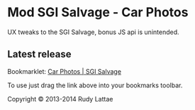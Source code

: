 # Mod SGI Salvage - Car Photos

UX tweaks to the SGI Salvage, bonus JS api is unintended.

## Latest release

Bookmarklet: <a href="javascript:var%20carPhotos%3Dfunction(t)%7B%22use%20strict%22%3Bfunction%20n(n)%7Bvar%20i%3Dthis%3Bi.init%3Dfunction()%7Bn.attr(%22data-mod-ready%22)%7C%7C(n.find(%22thead%20tr%22).prepend('%3Cth%20class%3D%22header%22%3E%26nbsp%3B%3C%2Fth%3E')%2Cn.find(%22tbody%20tr%22).each(function(n%2Ci)%7Bt(i).prepend('%3Ctd%20class%3D%22js-mods%22%3E%3C%2Ftd%3E')%7D)%2Cn.attr(%22data-mod-ready%22%2C!0))%7D%2Ci.install%3Dfunction(t)%7Bn.find(%22tbody%20tr%22).each(function(n%2Ce)%7Bt.install(e%2Ci)%7D)%7D%2Ci.findStockNumberColumn%3Dfunction()%7Bvar%20t%3D0%3Breturn%20n.find(%22thead%20tr%20th%22).each(function(n%2Ci)%7Breturn%22Stock%20Number%22%3D%3Di.innerText%3F(t%3Dn%2C!1)%3Avoid%200%7D)%2Ct%7D%7Dfunction%20i()%7Bvar%20n%2Ci%3Dthis%2Ce%3D%22%2Fimages%2Fsalvage_images%2F%7BstockNumber%7D%2Fmain%2F1.jpg%22%2Cr%3D'%3Cdiv%20class%3D%22mod--thumbnail%22%20target%3D%22_blank%22%3E%20%20%20%20%20%20%20%20%20%20%20%20%20%20%20%20%20%20%20%20%20%3Cimg%20alt%3D%22loading...%22%20src%3D%22%7Bsrc%7D%22%20width%3D%22245%22%2F%3E%20%20%20%20%20%20%20%20%20%20%20%20%20%20%20%20%20%3C%2Fdiv%3E'%3Bi.install%3Dfunction(i%2Cd)%7Bif(!(t(%22.js-mods%20.mod--thumbnail%22%2Ci).length%3E0))%7B%22undefined%22%3D%3Dtypeof%20n%26%26(n%3Dd.findStockNumberColumn())%3Bvar%20o%3Dt(%22td%3Aeq(%22%2Bn%2B%22)%22%2Ci).text()%2Cs%3Da(e%2C%7BstockNumber%3Ao%7D)%2Cu%3Da(r%2C%7Bsrc%3As%7D)%3Bt(%22.js-mods%22%2Ci).append(u)%7D%7D%2Ci.uninstall%3Dfunction()%7Bthrow%20new%20Error(%22Not%20implemented%22)%7D%7Dfunction%20e()%7Bif(!r)%7Bvar%20e%3Dt(%22%23bid_items%22).length%3E0%3Ft(%22%23bid_items%22)%3At(%22%23bid_results%22)%2Ca%3Dnew%20n(e)%2Cd%3Dnew%20i%3Ba.init()%2Ca.install(d)%2Cr%3D!0%7D%7Dvar%20r%3D!1%2Ca%3Dfunction(t%2Cn)%7Breturn%20t.replace(%2F%7B%20*(%5B%5E%7D%20%5D%2B)%20*%7D%2Fg%2Cfunction(t%2Ci)%7Breturn%20t%3Dn%2Ci.replace(%2F%5B%5E.%5D%2B%2Fg%2Cfunction(n)%7Bt%3Dt%5Bn%5D%7D)%2Ct%7D)%7D%3Breturn%20e()%2C%7BItemsTableModManager%3An%2CItemThumbnailMod%3Ai%2Cinit%3Ae%7D%7D(jQuery)%3B">Car Photos | SGI Salvage</a>

To use just drag the link above into your bookmarks toolbar.

Copyright &copy; 2013-2014 Rudy Lattae

